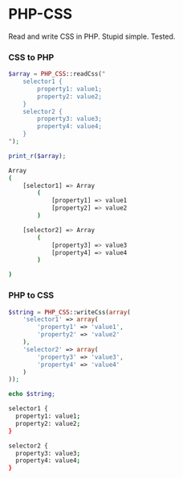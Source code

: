 # PHP-CSS

Read and write CSS in PHP. Stupid simple. Tested.

### CSS to PHP

```php
$array = PHP_CSS::readCss("
    selector1 {
        property1: value1;
        property2: value2;
    }
    selector2 {
        property3: value3;
        property4: value4;
    }
");

print_r($array);
```

```bash
Array
(
    [selector1] => Array
        (
            [property1] => value1
            [property2] => value2
        )

    [selector2] => Array
        (
            [property3] => value3
            [property4] => value4
        )

)
```

### PHP to CSS

```php
$string = PHP_CSS::writeCss(array(
    'selector1' => array(
        'property1' => 'value1',
        'property2' => 'value2'
    ),
    'selector2' => array(
        'property3' => 'value3',
        'property4' => 'value4'
    )
));

echo $string;
```

```bash
selector1 {
  property1: value1;
  property2: value2;
}

selector2 {
  property3: value3;
  property4: value4;
}
```
